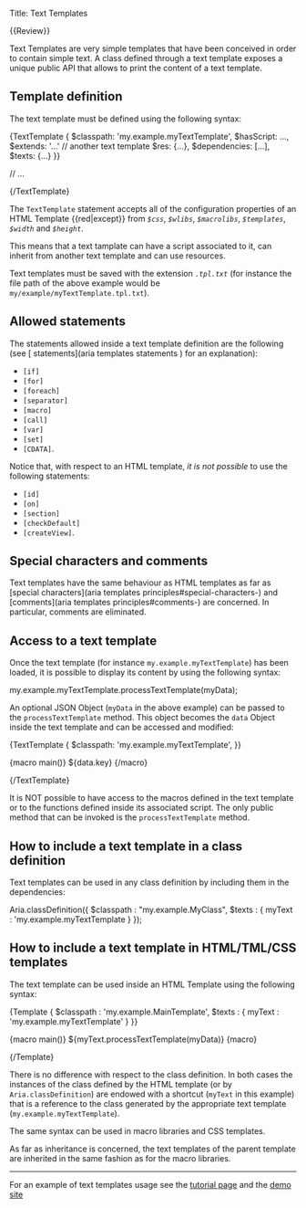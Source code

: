 Title: Text Templates

{{Review}}

Text Templates are very simple templates that have been conceived in order to contain simple text. A class defined through a text template exposes a unique public API that allows to print the content of a text template. 

## Template definition

The text template must be defined using the following syntax:

<syntaxhighlight lang="AT">
{TextTemplate {
  $classpath: 'my.example.myTextTemplate',
  $hasScript: ...,
  $extends: '...' // another text template
  $res: {...},
  $dependencies: [...],
  $texts: {...}
}}

  // ...
 
{/TextTemplate}
</syntaxhighlight>

The `TextTemplate` statement accepts all of the configuration properties of an HTML Template {{red|except}} from *`$css`*, *`$wlibs`*, *`$macrolibs`*, *`$templates`*, *`$width`* and *`$height`*.

This means that a text tamplate can have a script associated to it, can inherit from another text template and can use resources.

Text templates must be saved with the extension *`.tpl.txt`* (for instance the file path of the above example would be `my/example/myTextTemplate.tpl.txt`).

## Allowed statements

The statements allowed inside a text template definition are the following (see [ statements](aria templates statements ) for an explanation):

* `[if]`
* `[for]`
* `[foreach]`
* `[separator]`
* `[macro]`
* `[call]`
* `[var]`
* `[set]`
* `[CDATA]`.

Notice that, with respect to an HTML template, *it is not possible* to use the following statements:

* `[id]`
* `[on]`
* `[section]`
* `[checkDefault]`
* `[createView]`.

## Special characters and comments

Text templates have the same behaviour as HTML templates as far as [special characters](aria templates principles#special-characters-) and [comments](aria templates principles#comments-) are concerned. In particular, comments are eliminated.

## Access to a text template

Once the text template (for instance `my.example.myTextTemplate`) has been loaded, it is possible to display its content by using the following syntax:

<syntaxhighlight lang="AT">
my.example.myTextTemplate.processTextTemplate(myData);
</syntaxhighlight>

An optional  JSON Object (`myData` in the above example) can be passed to the `processTextTemplate` method. This object becomes the `data` Object inside the text template and can be accessed and modified:

<syntaxhighlight lang="AT">
{TextTemplate {
  $classpath: 'my.example.myTextTemplate',
}}

  {macro main()}
    ${data.key}
  {/macro}

{/TextTemplate}
</syntaxhighlight>

It is NOT possible to have access to the macros defined in the text template or to the functions defined inside its associated script. The only public method that can be invoked is the `processTextTemplate` method.

## How to include a text template in a class definition

Text templates can be used in any class definition by including them in the dependencies:

<syntaxhighlight lang="AT">
Aria.classDefinition({
  $classpath : "my.example.MyClass",
  $texts : {
    myText : 'my.example.myTextTemplate
  }
});
</syntaxhighlight>

## How to include a text template in HTML/TML/CSS templates

The text template can be used inside an HTML Template using the following syntax:

<syntaxhighlight lang="AT">
 {Template {
    $classpath : 'my.example.MainTemplate',
    $texts : {
      myText : 'my.example.myTextTemplate'
    }
 }}
 
  {macro main()}
    ${myText.processTextTemplate(myData)}
  {macro}
 
{/Template}
</syntaxhighlight>

There is no difference with respect to the class definition. In both cases the instances of the class defined by the HTML template (or by `Aria.classDefinition`) are endowed with a shortcut (`myText` in this example) that is a reference to the class generated by the appropriate text template (`my.example.myTextTemplate`).

The same syntax can be used in macro libraries and CSS templates.

As far as inheritance is concerned, the text templates of the parent template are inherited in the same fashion as for the macro libraries.



----


For an example of text templates usage see the [tutorial page](aria_templates_tutorials_text_templates) and the [demo site](http://aria/aria-templates/#tpl=tutorials.texttemplates.step1.MainTemplate)